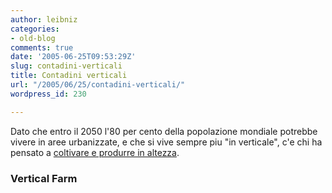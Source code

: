 ```yaml
---
author: leibniz
categories:
- old-blog
comments: true
date: '2005-06-25T09:53:29Z'
slug: contadini-verticali
title: Contadini verticali
url: "/2005/06/25/contadini-verticali/"
wordpress_id: 230

---
```

Dato che entro il 2050 l'80 per cento della popolazione mondiale
potrebbe vivere in aree urbanizzate, e che si vive sempre piu "in
verticale", c'e chi ha pensato a [coltivare e produrre in altezza](https://www.verticalfarm.com/).  



### Vertical Farm
